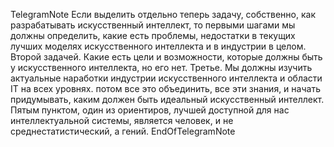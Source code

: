 TelegramNote
Если выделить отдельно теперь задачу, собственно, как разрабатывать искусственный интеллект, то первыми шагами мы должны определить, какие есть проблемы, недостатки в текущих лучших моделях искусственного интеллекта и в индустрии в целом. Второй задачей. Какие есть цели и возможности, которые должны быть у искусственного интеллекта, но его нет. Третье. Мы должны изучить актуальные наработки индустрии искусственного интеллекта и области IT на всех уровнях. потом все это объединить, все эти знания, и начать придумывать, каким должен быть идеальный искусственный интеллект. Пятым пунктом, один из ориентиров, лучшей доступной для нас интеллектуальной системы, является человек, и не среднестатистический, а гений.
EndOfTelegramNote